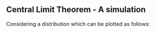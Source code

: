 ## Central Limit Theorem - A simulation

Considering a distribution which can be plotted as follows:  
